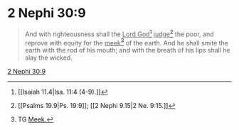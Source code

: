 # 2 Nephi 30:9

> And with righteousness shall the <u>Lord God</u>[^a] <u>judge</u>[^b] the poor, and reprove with equity for the <u>meek</u>[^c] of the earth. And he shall smite the earth with the rod of his mouth; and with the breath of his lips shall he slay the wicked.

[2 Nephi 30:9](https://www.churchofjesuschrist.org/study/scriptures/bofm/2-ne/30?lang=eng&id=p9#p9)


[^a]: [[Isaiah 11.4|Isa. 11:4 (4-9).]]
[^b]: [[Psalms 19.9|Ps. 19:9]]; [[2 Nephi 9.15|2 Ne. 9:15.]]
[^c]: TG [Meek.](https://www.churchofjesuschrist.org/study/scriptures/tg/meek?lang=eng)
